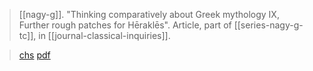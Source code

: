 > [[nagy-g]]. "Thinking comparatively about Greek mythology IX, Further rough patches for Hēraklēs". Article, part of [[series-nagy-g-tc]], in [[journal-classical-inquiries]].

> [chs](https://classical-inquiries.chs.harvard.edu/thinking-comparatively-about-greek-mythology-ix-further-rough-patches-for-herakles/)
> [pdf](a/nagy-g-tc-9.pdf)